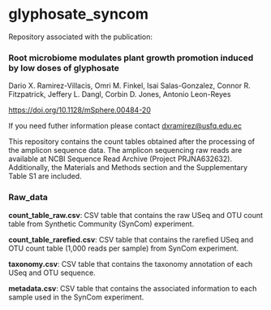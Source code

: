 # glyphosate_syncom

Repository associated with the publication:

### Root microbiome modulates plant growth promotion induced by low doses of glyphosate

Dario X. Ramirez-Villacis, Omri M. Finkel, Isai Salas-Gonzalez, Connor R. Fitzpatrick, Jeffery L. Dangl, Corbin D. Jones, Antonio Leon-Reyes

https://doi.org/10.1128/mSphere.00484-20

If you need futher information please contact [dxramirez@usfq.edu.ec](mailto:dxramirez@usfq.edu.ec)

This repository contains the count tables obtained after the processing of the amplicon sequence data. The amplicon sequencing raw reads are available at NCBI Sequence Read Archive (Project PRJNA632632). Additionally, the Materials and Methods section and the Supplementary Table S1 are included.

### Raw_data
**count_table_raw.csv**: CSV table that contains the raw USeq and OTU count table from Synthetic Community (SynCom) experiment.

**count_table_rarefied.csv**: CSV table that contains the rarefied USeq and OTU count table (1,000 reads per sample) from SynCom experiment.

**taxonomy.csv**: CSV table that contains the taxonomy annotation of each USeq and OTU sequence.

**metadata.csv**: CSV table that contains the associated information to each sample used in the SynCom experiment.
